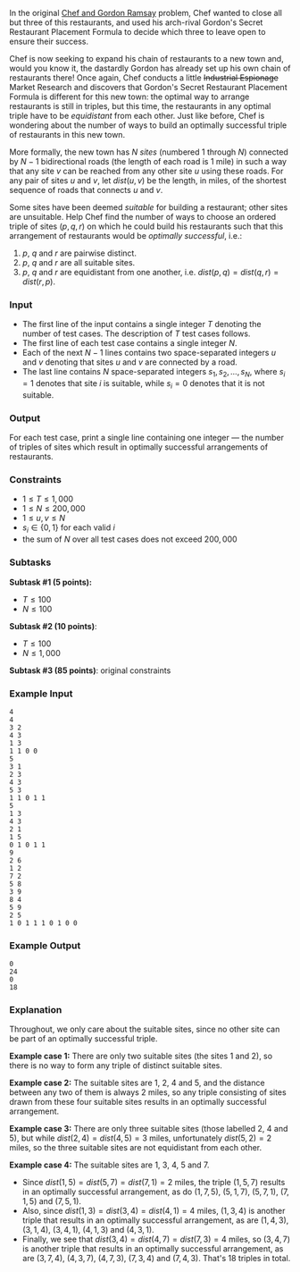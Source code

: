 In the original [Chef and Gordon Ramsay](https://www.codechef.com/problems/CHGORAM) problem, Chef wanted to close all but three of this restaurants, and used his arch-rival Gordon's Secret Restaurant Placement Formula to decide which three to leave open to ensure their success.

Chef is now seeking to expand his chain of restaurants to a new town and, would you know it, the dastardly Gordon has already set up his own chain of restaurants there! Once again, Chef conducts a little <strike>Industrial Espionage</strike> Market Research and discovers that Gordon's Secret Restaurant Placement Formula is different for this new town: the optimal way to arrange restaurants is still in triples, but this time, the restaurants in any optimal triple have to be *equidistant* from each other. Just like before, Chef is wondering about the number of ways to build an optimally successful triple of restaurants in this new town.

More formally, the new town has $N$ *sites* (numbered $1$ through $N$) connected by $N - 1$ bidirectional roads (the length of each road is $1$ mile) in such a way that any site $v$ can be reached from any other site $u$ using these roads. For any pair of sites $u$ and $v$, let $\textit{dist}(u, v)$ be the length, in miles, of the shortest sequence of roads that connects $u$ and $v$.

Some sites have been deemed *suitable* for building a restaurant; other sites are unsuitable. Help Chef find the number of ways to choose an ordered triple of sites $(p, q, r)$ on which he could build his restaurants such that this arrangement of restaurants would be *optimally successful*, i.e.:
1. $p$, $q$ and $r$ are pairwise distinct.
2. $p$, $q$ and $r$ are all suitable sites.
3. $p$, $q$ and $r$ are equidistant from one another, i.e. $\textit{dist}(p,q) = \textit{dist}(q,r) = \textit{dist}(r,p)$.

### Input
- The first line of the input contains a single integer $T$ denoting the number of test cases. The description of $T$ test cases follows.
- The first line of each test case contains a single integer $N$.
- Each of the next $N-1$ lines contains two space-separated integers $u$ and $v$ denoting that sites $u$ and $v$ are connected by a road.
- The last line contains $N$ space-separated integers $s_1, s_2, \ldots, s_N$, where $s_i = 1$ denotes that site $i$ is suitable, while $s_i = 0$ denotes that it is not suitable.

### Output
For each test case, print a single line containing one integer ― the number of triples of sites which result in optimally successful arrangements of restaurants.

### Constraints 
- $1 \le T \le 1,000$
- $1 \le N \le 200,000$
- $1 \le u, v \le N$
- $s_i \in \{0,1\}$ for each valid $i$
- the sum of $N$ over all test cases does not exceed $200,000$

### Subtasks
**Subtask #1 (5 points):** 
- $T \le 100$
- $N \le 100$

**Subtask #2 (10 points)**: 
- $T \le 100$
- $N \le 1,000$

**Subtask #3 (85 points)**: original constraints

### Example Input
```
4
4 
3 2
4 3
1 3
1 1 0 0
5
3 1
2 3
4 3
5 3
1 1 0 1 1
5
1 3
4 3
2 1
1 5
0 1 0 1 1
9
2 6
1 2
7 2
5 8
3 9
8 4
5 9
2 5
1 0 1 1 1 0 1 0 0
```

### Example Output
```
0
24
0
18
```

### Explanation
Throughout, we only care about the suitable sites, since no other site can be part of an optimally successful triple.

**Example case 1:** There are only two suitable sites (the sites $1$ and $2$), so there is no way to form any triple of distinct suitable sites.

**Example case 2:** The suitable sites are $1$, $2$, $4$ and $5$, and the distance between any two of them is always $2$ miles, so any triple consisting of sites drawn from these four suitable sites results in an optimally successful arrangement.

**Example case 3:** There are only three suitable sites (those labelled $2$, $4$ and $5$), but while $\textit{dist}(2,4)=\textit{dist}(4,5)=3$ miles, unfortunately $\textit{dist}(5,2)=2$ miles, so the three suitable sites are not equidistant from each other.

**Example case 4:** The suitable sites are $1$, $3$, $4$, $5$ and $7$.
- Since $\textit{dist}(1,5)=\textit{dist}(5,7)=\textit{dist}(7,1)=2$ miles, the triple $(1,5,7)$ results in an optimally successful arrangement, as do $(1,7,5)$, $(5,1,7)$, $(5,7,1)$, $(7,1,5)$ and $(7,5,1)$.
- Also, since $\textit{dist}(1,3)=\textit{dist}(3,4)=\textit{dist}(4,1)=4$ miles, $(1,3,4)$ is another triple that results in an optimally successful arrangement, as are $(1,4,3)$, $(3,1,4)$, $(3,4,1)$, $(4,1,3)$ and $(4,3,1)$.
- Finally, we see that $\textit{dist}(3,4)=\textit{dist}(4,7)=\textit{dist}(7,3)=4$ miles, so $(3,4,7)$ is another triple that results in an optimally successful arrangement, as are $(3,7,4)$, $(4,3,7)$, $(4,7,3)$, $(7,3,4)$ and $(7,4,3)$. That's $18$ triples in total.

